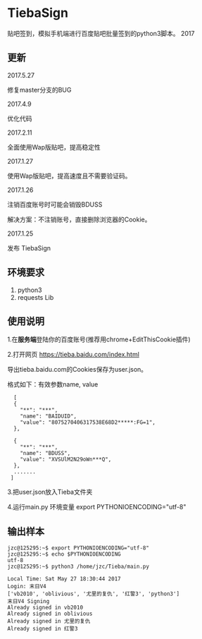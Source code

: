 # TiebaSign
贴吧签到，模拟手机端进行百度贴吧批量签到的python3脚本。 2017
## 更新
2017.5.27

修复master分支的BUG

2017.4.9

优化代码

2017.2.11

全面使用Wap版贴吧，提高稳定性

2017.1.27

使用Wap版贴吧，提高速度且不需要验证码。

2017.1.26

注销百度账号时可能会销毁BDUSS

解决方案：不注销账号，直接删除浏览器的Cookie。

2017.1.25

发布 TiebaSign

## 环境要求
1. python3
2. requests Lib

## 使用说明
1.在**服务端**登陆你的百度账号(推荐用chrome+EditThisCookie插件)

2.打开网页 https://tieba.baidu.com/index.html

导出tieba.baidu.com的Cookies保存为user.json。

格式如下：有效参数name, value
```
  [
  {
    "**": "***",
    "name": "BAIDUID",
    "value": "8075270406317538E68D2*****:FG=1",
  },

  {
    "**": "***",
    "name": "BDUSS",
    "value": "XVSUlM2N29oWn***Q",
  },
  .......
 ]
```

3.把user.json放入Tieba文件夹

4.运行main.py
环境变量 export PYTHONIOENCODING="utf-8"

## 输出样本
```
jzc@125295:~$ export PYTHONIOENCODING="utf-8"
jzc@125295:~$ echo $PYTHONIOENCODING
utf-8
jzc@125295:~$ python3 /home/jzc/Tieba/main.py
```
```
Local Time: Sat May 27 18:30:44 2017
Login: 末日V4
['vb2010', 'oblivious', '尤里的复仇', '红警3', 'python3']
末日V4 Signing
Already signed in vb2010
Already signed in oblivious
Already signed in 尤里的复仇
Already signed in 红警3
```